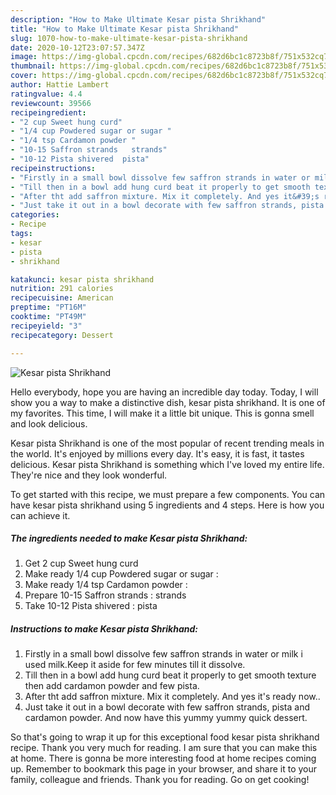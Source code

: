 ```yaml
---
description: "How to Make Ultimate Kesar pista Shrikhand"
title: "How to Make Ultimate Kesar pista Shrikhand"
slug: 1070-how-to-make-ultimate-kesar-pista-shrikhand
date: 2020-10-12T23:07:57.347Z
image: https://img-global.cpcdn.com/recipes/682d6bc1c8723b8f/751x532cq70/kesar-pista-shrikhand-recipe-main-photo.jpg
thumbnail: https://img-global.cpcdn.com/recipes/682d6bc1c8723b8f/751x532cq70/kesar-pista-shrikhand-recipe-main-photo.jpg
cover: https://img-global.cpcdn.com/recipes/682d6bc1c8723b8f/751x532cq70/kesar-pista-shrikhand-recipe-main-photo.jpg
author: Hattie Lambert
ratingvalue: 4.4
reviewcount: 39566
recipeingredient:
- "2 cup Sweet hung curd"
- "1/4 cup Powdered sugar or sugar "
- "1/4 tsp Cardamon powder "
- "10-15 Saffron strands   strands"
- "10-12 Pista shivered  pista"
recipeinstructions:
- "Firstly in a small bowl dissolve few saffron strands in water or milk i used milk.Keep it aside for few minutes till it dissolve."
- "Till then in a bowl add hung curd beat it properly to get smooth texture then add cardamon powder and few pista."
- "After tht add saffron mixture. Mix it completely. And yes it&#39;s ready now.."
- "Just take it out in a bowl decorate with few saffron strands, pista and cardamon powder. And now have this yummy yummy quick dessert."
categories:
- Recipe
tags:
- kesar
- pista
- shrikhand

katakunci: kesar pista shrikhand 
nutrition: 291 calories
recipecuisine: American
preptime: "PT16M"
cooktime: "PT49M"
recipeyield: "3"
recipecategory: Dessert

---
```



![Kesar pista Shrikhand](https://img-global.cpcdn.com/recipes/682d6bc1c8723b8f/751x532cq70/kesar-pista-shrikhand-recipe-main-photo.jpg)

Hello everybody, hope you are having an incredible day today. Today, I will show you a way to make a distinctive dish, kesar pista shrikhand. It is one of my favorites. This time, I will make it a little bit unique. This is gonna smell and look delicious.

Kesar pista Shrikhand is one of the most popular of recent trending meals in the world. It's enjoyed by millions every day. It's easy, it is fast, it tastes delicious. Kesar pista Shrikhand is something which I've loved my entire life. They're nice and they look wonderful.




To get started with this recipe, we must prepare a few components. You can have kesar pista shrikhand using 5 ingredients and 4 steps. Here is how you can achieve it.

<!--inarticleads1-->

##### The ingredients needed to make Kesar pista Shrikhand:

1. Get 2 cup Sweet hung curd
1. Make ready 1/4 cup Powdered sugar or sugar :
1. Make ready 1/4 tsp Cardamon powder :
1. Prepare 10-15 Saffron strands :  strands
1. Take 10-12 Pista shivered : pista




<!--inarticleads2-->

##### Instructions to make Kesar pista Shrikhand:

1. Firstly in a small bowl dissolve few saffron strands in water or milk i used milk.Keep it aside for few minutes till it dissolve.
1. Till then in a bowl add hung curd beat it properly to get smooth texture then add cardamon powder and few pista.
1. After tht add saffron mixture. Mix it completely. And yes it&#39;s ready now..
1. Just take it out in a bowl decorate with few saffron strands, pista and cardamon powder. And now have this yummy yummy quick dessert.




So that's going to wrap it up for this exceptional food kesar pista shrikhand recipe. Thank you very much for reading. I am sure that you can make this at home. There is gonna be more interesting food at home recipes coming up. Remember to bookmark this page in your browser, and share it to your family, colleague and friends. Thank you for reading. Go on get cooking!
